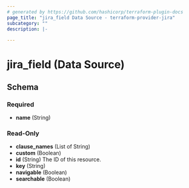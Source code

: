 ```yaml
---
# generated by https://github.com/hashicorp/terraform-plugin-docs
page_title: "jira_field Data Source - terraform-provider-jira"
subcategory: ""
description: |-
  
---
```


# jira_field (Data Source)





<!-- schema generated by tfplugindocs -->
## Schema

### Required

- **name** (String)

### Read-Only

- **clause_names** (List of String)
- **custom** (Boolean)
- **id** (String) The ID of this resource.
- **key** (String)
- **navigable** (Boolean)
- **searchable** (Boolean)


